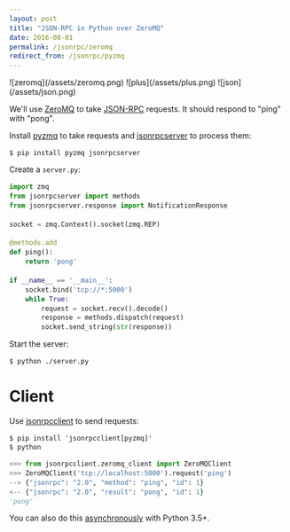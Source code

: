 ```yaml
---
layout: post
title: "JSON-RPC in Python over ZeroMQ"
date: 2016-08-01
permalink: /jsonrpc/zeromq
redirect_from: /jsonrpc/pyzmq
---
```

<div class="wide-logos" markdown="1">
![zeromq](/assets/zeromq.png)
![plus](/assets/plus.png)
![json](/assets/json.png)
</div>

We'll use [ZeroMQ](http://zeromq.org) to take
[JSON-RPC](http://www.jsonrpc.org/) requests. It should respond to "ping" with
"pong".

Install [pyzmq](https://pyzmq.readthedocs.io/) to take requests and
[jsonrpcserver](http://jsonrpcserver.readthedocs.io/) to process them:

``` shell
$ pip install pyzmq jsonrpcserver
```
Create a `server.py`:

```python
import zmq
from jsonrpcserver import methods
from jsonrpcserver.response import NotificationResponse

socket = zmq.Context().socket(zmq.REP)

@methods.add
def ping():
    return 'pong'

if __name__ == '__main__':
    socket.bind('tcp://*:5000')
    while True:
        request = socket.recv().decode()
        response = methods.dispatch(request)
        socket.send_string(str(response))
```
Start the server:

``` shell
$ python ./server.py
```

Client
======
Use [jsonrpcclient](http://jsonrpcclient.readthedocs.io/) to send requests:

``` shell
$ pip install 'jsonrpcclient[pyzmq]'
$ python
```
```python
>>> from jsonrpcclient.zeromq_client import ZeroMQClient
>>> ZeroMQClient('tcp://localhost:5000').request('ping')
--> {"jsonrpc": "2.0", "method": "ping", "id": 1}
<-- {"jsonrpc": "2.0", "result": "pong", "id": 1}
'pong'
```

You can also do this [asynchronously](./zeromq-async) with Python 3.5+.
